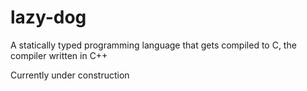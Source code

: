 # lazy-dog
A statically typed programming language that gets compiled to C, the compiler written in C++

Currently under construction
